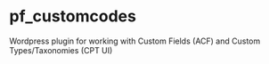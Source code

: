 # pf_customcodes
Wordpress plugin for working with Custom Fields (ACF) and Custom Types/Taxonomies (CPT UI)
